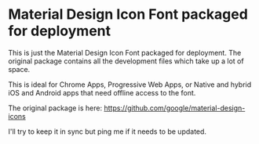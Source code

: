 # Material Design Icon Font packaged for deployment

This is just the Material Design Icon Font packaged for deployment.  The original package contains all the development files which take up a lot of space.

This is ideal for Chrome Apps, Progressive Web Apps, or Native and hybrid iOS and Android apps that need offline access to the font.

The original package is here: https://github.com/google/material-design-icons

I'll try to keep it in sync but ping me if it needs to be updated.
